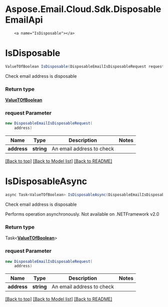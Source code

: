 # Aspose.Email.Cloud.Sdk.DisposableEmailApi

        ﻿<a name="IsDisposable"></a>
# IsDisposable

```csharp
ValueTOfBoolean IsDisposable(DisposableEmailIsDisposableRequest request)
```

Check email address is disposable             

### Return type

[**ValueTOfBoolean**](ValueTOfBoolean.md)

### request Parameter
```csharp
new DisposableEmailIsDisposableRequest(
    address)
```

Name | Type | Description  | Notes
------------- | ------------- | ------------- | -------------
 **address** | **string**| An email address to check | 

[[Back to top]](#) [[Back to Model list]](Models.md) [[Back to README]](README.md)

<a name="IsDisposableAsync"></a>
# IsDisposableAsync

```csharp
async Task<ValueTOfBoolean> IsDisposableAsync(DisposableEmailIsDisposableRequest request)
```

Check email address is disposable             

Performs operation asynchronously. Not available on .NETFramework v2.0

### Return type

Task<[**ValueTOfBoolean**](ValueTOfBoolean.md)>

### request Parameter
```csharp
new DisposableEmailIsDisposableRequest(
    address)
```

Name | Type | Description  | Notes
------------- | ------------- | ------------- | -------------
 **address** | **string**| An email address to check | 

[[Back to top]](#) [[Back to Model list]](Models.md) [[Back to README]](README.md)
